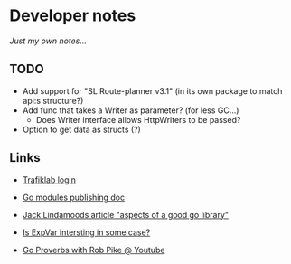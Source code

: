 # Developer notes

_Just my own notes..._

## TODO
* Add support for "SL Route-planner v3.1" (in its own package to match api:s structure?)
* Add func that takes a Writer as parameter? (for less GC...)
  * Does Writer interface allows HttpWriters to be passed?
* Option to get data as structs (?)

## Links
* [Trafiklab login](https://developer.trafiklab.se/user/login)
* [Go modules publishing doc](https://go.dev/doc/modules/publishing)


* [Jack Lindamoods article "aspects of a good go library"](https://medium.com/@cep21/aspects-of-a-good-go-library-7082beabb403)
* [Is ExpVar intersting in some case?](https://sysdig.com/blog/golang-expvar-custom-metrics/)
* [Go Proverbs with Rob Pike @ Youtube](https://youtu.be/PAAkCSZUG1c)